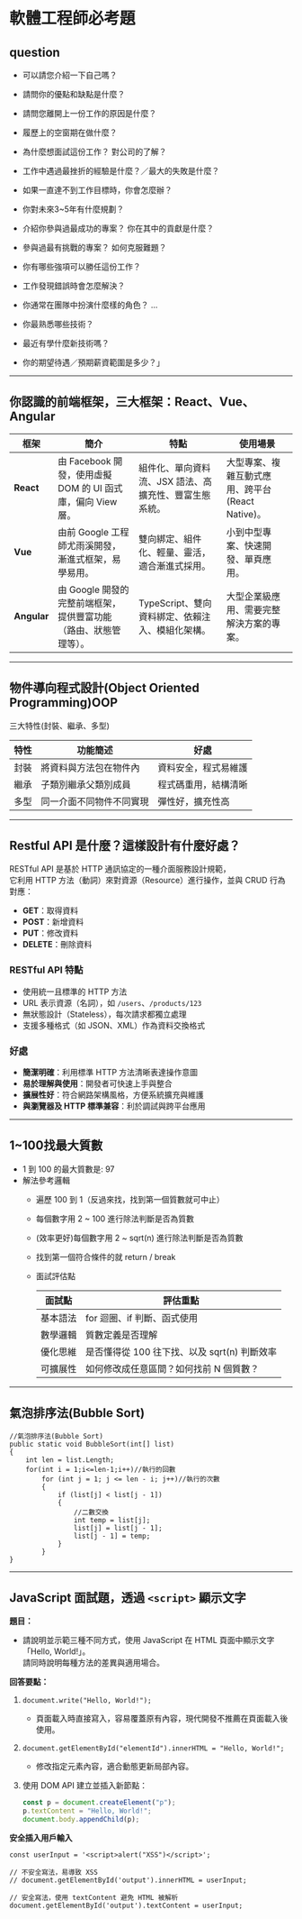 # 軟體工程師必考題

## question
* 可以請您介紹一下自己嗎？
* 請問你的優點和缺點是什麼？
* 請問您離開上一份工作的原因是什麼？
* 履歷上的空窗期在做什麼？
* 為什麼想面試這份工作？ 對公司的了解？
* 工作中遇過最挫折的經驗是什麼？／最大的失敗是什麼？
* 如果一直達不到工作目標時，你會怎麼辦？
* 你對未來3~5年有什麼規劃？

* 介紹你參與過最成功的專案？ 你在其中的貢獻是什麼？
* 參與過最有挑戰的專案？ 如何克服難題？
* 你有哪些強項可以勝任這份工作？
* 工作發現錯誤時會怎麼解決？
* 你通常在團隊中扮演什麼樣的角色？ ...
* 你最熟悉哪些技術？
* 最近有學什麼新技術嗎？

* 你的期望待遇／預期薪資範圍是多少？」



---
## 你認識的前端框架，三大框架：React、Vue、Angular

| 框架     | 簡介                                                         | 特點                                               | 使用場景                           |
|----------|--------------------------------------------------------------|----------------------------------------------------|----------------------------------|
| **React**  | 由 Facebook 開發，使用虛擬 DOM 的 UI 函式庫，偏向 View 層。        | 組件化、單向資料流、JSX 語法、高擴充性、豐富生態系統。      | 大型專案、複雜互動式應用、跨平台 (React Native)。 |
| **Vue**    | 由前 Google 工程師尤雨溪開發，漸進式框架，易學易用。                | 雙向綁定、組件化、輕量、靈活，適合漸進式採用。              | 小到中型專案、快速開發、單頁應用。          |
| **Angular**| 由 Google 開發的完整前端框架，提供豐富功能（路由、狀態管理等）。       | TypeScript、雙向資料綁定、依賴注入、模組化架構。            | 大型企業級應用、需要完整解決方案的專案。      |

---
## 物件導向程式設計(Object Oriented Programming)OOP  
  三大特性(封裝、繼承、多型)

  | 特性   | 功能簡述                    | 好處                       |
  |--------|----------------------------|----------------------------|
  | 封裝   | 將資料與方法包在物件內    | 資料安全，程式易維護       |
  | 繼承   | 子類別繼承父類別成員      | 程式碼重用，結構清晰       |
  | 多型   | 同一介面不同物件不同實現  | 彈性好，擴充性高           |

---
## Restful API 是什麼？這樣設計有什麼好處？
RESTful API 是基於 HTTP 通訊協定的一種介面服務設計規範，  
它利用 HTTP 方法（動詞）來對資源（Resource）進行操作，並與 CRUD 行為對應：

- **GET**：取得資料  
- **POST**：新增資料  
- **PUT**：修改資料  
- **DELETE**：刪除資料  

### RESTful API 特點

- 使用統一且標準的 HTTP 方法  
- URL 表示資源（名詞），如 `/users`、`/products/123`  
- 無狀態設計（Stateless），每次請求都獨立處理  
- 支援多種格式（如 JSON、XML）作為資料交換格式  

### 好處

- **簡潔明確**：利用標準 HTTP 方法清晰表達操作意圖  
- **易於理解與使用**：開發者可快速上手與整合  
- **擴展性好**：符合網路架構風格，方便系統擴充與維護  
- **與瀏覽器及 HTTP 標準兼容**：利於調試與跨平台應用  


---
## 1~100找最大質數
- 1 到 100 的最大質數是: 97
- 解法參考邏輯
  - 遍歷 100 到 1（反過來找，找到第一個質數就可中止）
  - 每個數字用 2 ~ 100 進行除法判斷是否為質數
  - (效率更好)每個數字用 2 ~ sqrt(n) 進行除法判斷是否為質數
  - 找到第一個符合條件的就 return / break

  - 面試評估點  

    | 面試點       | 評估重點                                           |
    |--------------|---------------------------------------------------|
    | 基本語法     | for 迴圈、if 判斷、函式使用                          |
    | 數學邏輯     | 質數定義是否理解                                    |
    | 優化思維     | 是否懂得從 100 往下找、以及 sqrt(n) 判斷效率          |
    | 可擴展性     | 如何修改成任意區間？如何找前 N 個質數？               |


---
## 氣泡排序法(Bubble Sort)
```
//氣泡排序法(Bubble Sort)
public static void BubbleSort(int[] list)
{
    int len = list.Length;
    for(int i = 1;i<=len-1;i++)//執行的回數
        for (int j = 1; j <= len - i; j++)//執行的次數
        {
            if (list[j] < list[j - 1])
            {
                //二數交換
                int temp = list[j];
                list[j] = list[j - 1];
                list[j - 1] = temp;
            }
        }
}
```
---
## JavaScript 面試題，透過 `<script>` 顯示文字

**題目：**
- 請說明並示範三種不同方式，使用 JavaScript 在 HTML 頁面中顯示文字「Hello, World!」。  
請同時說明每種方法的差異與適用場合。

**回答要點：**
1. `document.write("Hello, World!");`  
   - 頁面載入時直接寫入，容易覆蓋原有內容，現代開發不推薦在頁面載入後使用。

2. `document.getElementById("elementId").innerHTML = "Hello, World!";`  
   - 修改指定元素內容，適合動態更新局部內容。

3. 使用 DOM API 建立並插入新節點：  
   ```js
   const p = document.createElement("p");
   p.textContent = "Hello, World!";
   document.body.appendChild(p);
   ```

**安全插入用戶輸入**
```
const userInput = '<script>alert("XSS")</script>';

// 不安全寫法，易導致 XSS
// document.getElementById('output').innerHTML = userInput;

// 安全寫法，使用 textContent 避免 HTML 被解析
document.getElementById('output').textContent = userInput;
```